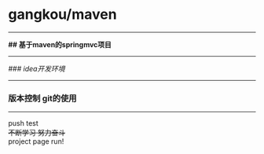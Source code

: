 # gangkou/maven  
***  

**## 基于maven的springmvc项目**  

****  

*### idea开发环境*  

**** 
### 版本控制 git的使用  

**** 
 push test  
 ~~不断学习  努力奋斗~~   
project page run!

